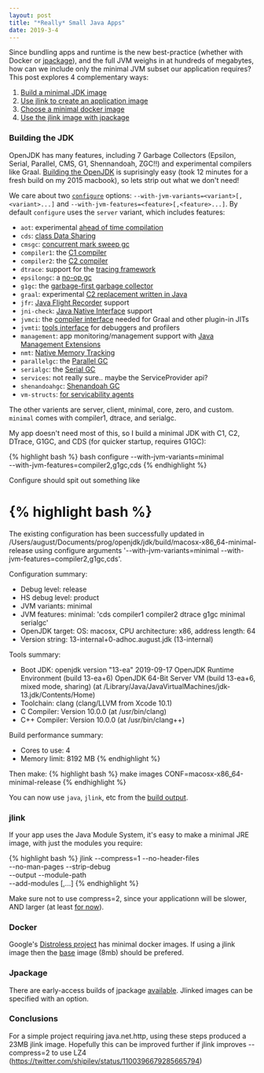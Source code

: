```yaml
---
layout: post
title: "*Really* Small Java Apps"
date: 2019-3-4
---
```

Since bundling apps and runtime is the new best-practice (whether with Docker or [jpackage](http://jdk.java.net/jpackage/)), and the full JVM weighs in at hundreds of megabytes, how can we include only the minimal JVM subset our application requires? This post explores 4 complementary ways:

1. [Build a minimal JDK image](#building-the-jdk)
2. [Use jlink to create an application image](#jlink)
3. [Choose a minimal docker image](#docker)
4. [Use the jlink image with jpackage](#jpackage)

### Building the JDK
OpenJDK has many features, including 7 Garbage Collectors (Epsilon, Serial, Parallel, CMS, G1, Shennandoah, ZGC!!) and experimental compilers like Graal. [Building the OpenJDK](https://hg.openjdk.java.net/jdk/jdk/raw-file/2bd3e05d4c6f/doc/building.html) is suprisingly easy (took 12 minutes for a fresh build on my 2015 macbook), so lets strip out what we don't need!

We care about two [`configure`](https://hg.openjdk.java.net/jdk/jdk/raw-file/2bd3e05d4c6f/doc/building.html#common-configure-arguments) options: `--with-jvm-variants=<variant>[,<variant>...]` and `--with-jvm-features=<feature>[,<feature>...]`. By default `configure` uses the `server` variant, which includes features:

* `aot`: experimental [ahead of time compilation](https://openjdk.java.net/jeps/295)
* `cds`: [class Data Sharing](http://openjdk.java.net/groups/hotspot/docs/HotSpotGlossary.html)
* `cmsgc`: [concurrent mark sweep gc](https://docs.oracle.com/en/java/javase/11/gctuning/concurrent-mark-sweep-cms-collector.html#GUID-FF8150AC-73D9-4780-91DD-148E63FA1BFF)
* `compiler1`: the [C1 compiler](http://openjdk.java.net/groups/hotspot/docs/HotSpotGlossary.html)
* `compiler2`: the [C2 compiler](http://openjdk.java.net/groups/hotspot/docs/HotSpotGlossary.html)
* `dtrace`: support for the [tracing framework](https://en.wikipedia.org/wiki/DTrace)
* `epsilongc`: a [no-op gc](https://openjdk.java.net/jeps/318)
* `g1gc`: the [garbage-first garbage collector](https://docs.oracle.com/en/java/javase/11/gctuning/garbage-first-garbage-collector.html#GUID-ED3AB6D3-FD9B-4447-9EDF-983ED2F7A573)
* `graal`: experimental [C2 replacement written in Java](https://openjdk.java.net/jeps/317)
* `jfr`: [Java Flight Recorder](https://docs.oracle.com/javacomponents/jmc-5-4/jfr-runtime-guide/about.htm#JFRUH170) support
* `jni-check`: [Java Native Interface](https://en.wikipedia.org/wiki/Java_Native_Interface) support
* `jvmci`: the [compiler interface](https://openjdk.java.net/jeps/243) needed for Graal and other plugin-in JITs
* `jvmti`: [tools interface](https://docs.oracle.com/javase/8/docs/technotes/guides/jvmti/) for debuggers and profilers
* `management`: app monitoring/management support with [Java Management Extensions](https://en.wikipedia.org/wiki/Java_Management_Extensions)
* `nmt`: [Native Memory Tracking](https://docs.oracle.com/javase/8/docs/technotes/guides/vm/nmt-8.html)
* `parallelgc`: the [Parallel GC](https://docs.oracle.com/en/java/javase/11/gctuning/parallel-collector1.html#GUID-DCDD6E46-0406-41D1-AB49-FB96A50EB9CE)
* `serialgc`: the [Serial GC](https://docs.oracle.com/en/java/javase/11/gctuning/available-collectors.html#GUID-45794DA6-AB96-4856-A96D-FDE5F7DEE498)
* `services`: not really sure.. maybe the ServiceProvider api?
* `shenandoahgc`: [Shenandoah GC](https://openjdk.java.net/jeps/189)
* `vm-structs`: [for servicability agents](https://openjdk.java.net/groups/hotspot/docs/Serviceability.html)

The other varients are server, client, minimal, core, zero, and custom. `minimal` comes with compiler1, dtrace, and serialgc.

My app doesn't need most of this, so I build a minimal JDK with C1, C2, DTrace, G1GC, and CDS (for quicker startup, requires G1GC):

{% highlight bash %}
bash configure --with-jvm-variants=minimal \
    --with-jvm-features=compiler2,g1gc,cds
{% endhighlight %}

Configure should spit out something like

{% highlight bash %}
====================================================
The existing configuration has been successfully updated in
/Users/august/Documents/prog/openjdk/jdk/build/macosx-x86_64-minimal-release
using configure arguments '--with-jvm-variants=minimal --with-jvm-features=compiler2,g1gc,cds'.

Configuration summary:
* Debug level:    release
* HS debug level: product
* JVM variants:   minimal
* JVM features:   minimal: 'cds compiler1 compiler2 dtrace g1gc minimal serialgc'
* OpenJDK target: OS: macosx, CPU architecture: x86, address length: 64
* Version string: 13-internal+0-adhoc.august.jdk (13-internal)

Tools summary:
* Boot JDK:       openjdk version "13-ea" 2019-09-17 OpenJDK Runtime Environment (build 13-ea+6) OpenJDK 64-Bit Server VM (build 13-ea+6, mixed mode, sharing)  (at /Library/Java/JavaVirtualMachines/jdk-13.jdk/Contents/Home)
* Toolchain:      clang (clang/LLVM from Xcode 10.1)
* C Compiler:     Version 10.0.0 (at /usr/bin/clang)
* C++ Compiler:   Version 10.0.0 (at /usr/bin/clang++)

Build performance summary:
* Cores to use:   4
* Memory limit:   8192 MB
{% endhighlight %}

Then make:
{% highlight bash %}
make images CONF=macosx-x86_64-minimal-release
{% endhighlight %}

You can now use `java`, `jlink`, etc from the [build output](https://hg.openjdk.java.net/jdk/jdk/raw-file/2bd3e05d4c6f/doc/building.html#build-output-structure).

### jlink
If your app uses the Java Module System, it's easy to make a minimal JRE image, with just the modules you require:

{% highlight bash %}
jlink --compress=1 --no-header-files            \
    --no-man-pages --strip-debug                \
    --output <path> --module-path <module path> \
    --add-modules <module>[,<module>...]
{% endhighlight %}

Make sure not to use compress=2, since your applicationn will be slower, AND larger (at least [for now](https://twitter.com/cl4es/status/1100399121079455744)).

### Docker
Google's [Distroless project](https://github.com/GoogleContainerTools/distroless) has minimal docker images. If using a jlink image then the [base](https://github.com/GoogleContainerTools/distroless/blob/master/base/README.md) image (8mb) should be prefered.

### Jpackage

There are early-access builds of jpackage [available](http://jdk.java.net/jpackage/). Jlinked images can be specified with an option.

### Conclusions
For a simple project requiring java.net.http, using these steps produced a 23MB jlink image. Hopefully this can be improved further if jlink improves --compress=2 to use LZ4 (https://twitter.com/shipilev/status/1100396679285665794)

